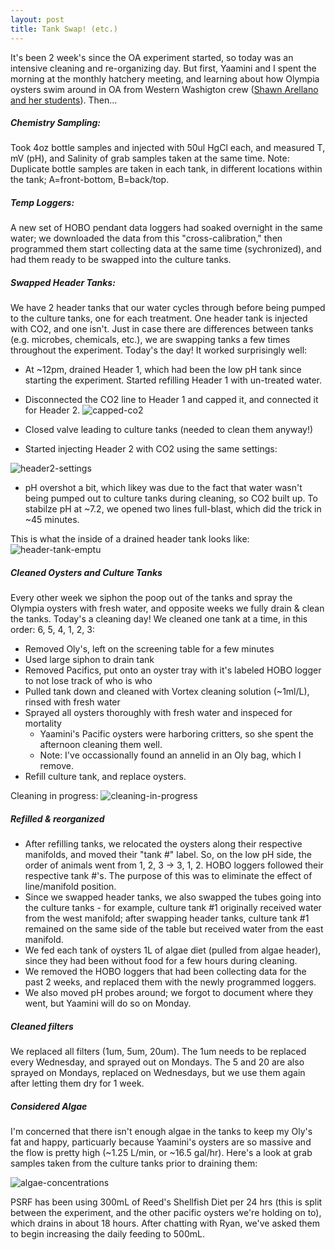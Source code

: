 ```yaml
--- 
layout: post
title: Tank Swap! (etc.)
---
```


It's been 2 week's since the OA experiment started, so today was an intensive cleaning and re-organizing day.  But first, Yaamini and I spent the morning at the monthly hatchery meeting, and learning about how Olympia oysters swim around in OA from Western Washigton crew ([Shawn Arellano and her students](http://faculty.wwu.edu/arellas/)). Then...

##### Chemistry Sampling: 
Took 4oz bottle samples and injected with 50ul HgCl each, and measured T, mV (pH), and Salinity of grab samples taken at the same time.  Note: Duplicate bottle samples are taken in each tank, in different locations within the tank; A=front-bottom, B=back/top.  

##### Temp Loggers: 
A new set of HOBO pendant data loggers had soaked overnight in the same water; we downloaded the data from this "cross-calibration," then programmed them start collecting data at the same time (sychronized), and had them ready to be swapped into the culture tanks. 

##### Swapped Header Tanks: 
We have 2 header tanks that our water cycles through before being pumped to the culture tanks, one for each treatment.  One header tank is injected with CO2, and one isn't. Just in case there are differences between tanks (e.g. microbes, chemicals, etc.), we are swapping tanks a few times throughout the experiment. Today's the day! It worked surprisingly well:
  * At ~12pm, drained Header 1, which had been the low pH tank since starting the experiment. Started refilling Header 1 with un-treated water.
  * Disconnected the CO2 line to Header 1 and capped it, and connected it for Header 2.
![capped-co2](https://cloud.githubusercontent.com/assets/17264765/23926104/b005bb00-08cf-11e7-981b-782d6b319fb3.JPG) 

  * Closed valve leading to culture tanks (needed to clean them anyway!)
  * Started injecting Header 2 with CO2 using the same settings: 
 
![header2-settings](https://cloud.githubusercontent.com/assets/17264765/23926107/b0153d14-08cf-11e7-829e-2a2160af4808.JPG)

  * pH overshot a bit, which likey was due to the fact that water wasn't being pumped out to culture tanks during cleaning, so CO2 built up.  To stabilze pH at ~7.2, we opened two lines full-blast, which did the trick in ~45 minutes. 

This is what the inside of a drained header tank looks like: 
![header-tank-emptu](https://cloud.githubusercontent.com/assets/17264765/23926105/b0140caa-08cf-11e7-9d5b-eee02750a65f.JPG)

##### Cleaned Oysters and Culture Tanks
Every other week we siphon the poop out of the tanks and spray the Olympia oysters with fresh water, and opposite weeks we fully drain & clean the tanks. Today's a cleaning day! We cleaned one tank at a time, in this order: 6, 5, 4, 1, 2, 3:
  * Removed Oly's, left on the screening table for a few minutes 
  * Used large siphon to drain tank
  * Removed Pacifics, put onto an oyster tray with it's labeled HOBO logger to not lose track of who is who
  * Pulled tank down and cleaned with Vortex cleaning solution (~1ml/L), rinsed with fresh water 
  * Sprayed all oysters thoroughly with fresh water and inspeced for mortality 
    * Yaamini's Pacific oysters were harboring critters, so she spent the afternoon cleaning them well. 
    * Note: I've occassionally found an annelid in an Oly bag, which I remove.
  * Refill culture tank, and replace oysters. 
  
  Cleaning in progress: 
  ![cleaning-in-progress](https://cloud.githubusercontent.com/assets/17264765/23926106/b014e940-08cf-11e7-9cbb-9416b267e8ef.JPG)

##### Refilled & reorganized 
  * After refilling tanks, we relocated the oysters along their respective manifolds, and moved their "tank #" label. So, on the low pH side, the order of animals went from 1, 2, 3 -> 3, 1, 2. HOBO loggers followed their respective tank #'s. The purpose of this was to eliminate the  effect of line/manifold position. 
  * Since we swapped header tanks, we also swapped the tubes going into the culture tanks - for example, culture tank #1 originally received water from the west manifold; after swapping header tanks, culture tank #1 remained on the same side of the table but received water from the east manifold.
  * We fed each tank of oysters 1L of algae diet (pulled from algae header), since they had been without food for a few hours during cleaning.  
  * We removed the HOBO loggers that had been collecting data for the past 2 weeks, and replaced them with the newly programmed loggers. 
  * We also moved pH probes around; we forgot to document where they went, but Yaamini will do so on Monday. 

##### Cleaned filters
We replaced all filters (1um, 5um, 20um). The 1um needs to be replaced every Wednesday, and sprayed out on Mondays. The 5 and 20 are also sprayed on Mondays, replaced on Wednesdays, but we use them again after letting them dry for 1 week. 

##### Considered Algae 
I'm concerned that there isn't enough algae in the tanks to keep my Oly's fat and happy, particuarly because Yaamini's oysters are so massive and the flow is pretty high (~1.25 L/min, or ~16.5 gal/hr). Here's a look at grab samples taken from the culture tanks prior to draining them: 

![algae-concentrations](https://cloud.githubusercontent.com/assets/17264765/23926103/aff1dbf8-08cf-11e7-9096-a83fc96100b4.JPG)

PSRF has been using 300mL of Reed's Shellfish Diet per 24 hrs (this is split between the experiment, and the other pacific oysters we're holding on to), which drains in about 18 hours. After chatting with Ryan, we've asked them to begin increasing the daily feeding to 500mL.
